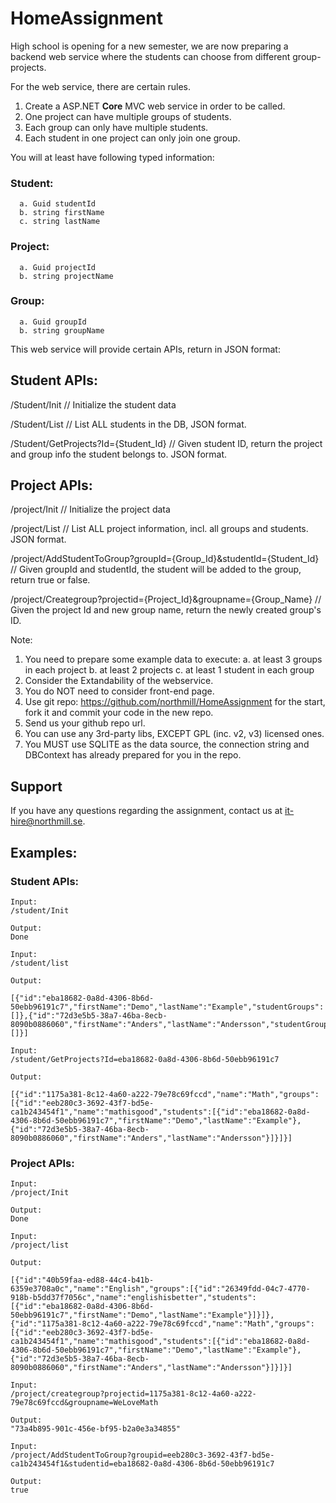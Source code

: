 # HomeAssignment
High school is opening for a new semester, we are now preparing a backend web service where the students can choose from different group-projects.

For the web service, there are certain rules.
1. Create a ASP.NET __Core__ MVC web service in order to be called.
3. One project can have multiple groups of students.
4. Each group can only have multiple students.
5. Each student in one project can only join one group.

You will at least have following typed information:
### Student:

      a. Guid studentId	  
      b. string firstName	  
      c. string lastName
	  
### Project:

      a. Guid projectId	  
      b. string projectName
	  
### Group:

      a. Guid groupId	  
      b. string groupName

This web service will provide certain APIs, return in JSON format:

## Student APIs:

/Student/Init  // Initialize the student data 

/Student/List  // List ALL students in the DB,  JSON format.

/Student/GetProjects?Id={Student_Id} // Given student ID, return the project and group info the student belongs to.  JSON format.



## Project APIs:

/project/Init // Initialize the project data

/project/List // List ALL project information, incl. all groups and students. JSON format.

/project/AddStudentToGroup?groupId={Group_Id}&studentId={Student_Id} // Given groupId and studentId, the student will be added to the group, return true or false.

/project/Creategroup?projectid={Project_Id}&groupname={Group_Name}   // Given the project Id and new group name, return the newly created group's ID.



Note:
1. You need to prepare some example data to execute:
      a. at least 3 groups in each project 
      b. at least 2 projects
      c. at least 1 student in each group
2. Consider the Extandability of the webservice.
3. You do NOT need to consider front-end page.
4. Use git repo: https://github.com/northmill/HomeAssignment for the start, fork it and commit your code in the new repo.
5. Send us your github repo url.
6. You can use any 3rd-party libs, EXCEPT GPL (inc. v2, v3) licensed ones.
7. You MUST use SQLITE as the data source, the connection string and DBContext has already prepared for you in the repo.

## Support

If you have any questions regarding the assignment, contact us at it-hire@northmill.se.

## Examples:

### Student APIs:
```
Input:
/student/Init

Output:
Done
 
Input:
/student/list

Output:

[{"id":"eba18682-0a8d-4306-8b6d-50ebb96191c7","firstName":"Demo","lastName":"Example","studentGroups":[]},{"id":"72d3e5b5-38a7-46ba-8ecb-8090b0886060","firstName":"Anders","lastName":"Andersson","studentGroups":[]}]
 
Input:
/student/GetProjects?Id=eba18682-0a8d-4306-8b6d-50ebb96191c7

Output:

[{"id":"1175a381-8c12-4a60-a222-79e78c69fccd","name":"Math","groups":[{"id":"eeb280c3-3692-43f7-bd5e-ca1b243454f1","name":"mathisgood","students":[{"id":"eba18682-0a8d-4306-8b6d-50ebb96191c7","firstName":"Demo","lastName":"Example"},{"id":"72d3e5b5-38a7-46ba-8ecb-8090b0886060","firstName":"Anders","lastName":"Andersson"}]}]}]
```


### Project APIs:

```
Input:
/project/Init

Output:
Done
 
Input:
/project/list

Output:

[{"id":"40b59faa-ed88-44c4-b41b-6359e3708a0c","name":"English","groups":[{"id":"26349fdd-04c7-4770-918b-b5dd37f7056c","name":"englishisbetter","students":[{"id":"eba18682-0a8d-4306-8b6d-50ebb96191c7","firstName":"Demo","lastName":"Example"}]}]},{"id":"1175a381-8c12-4a60-a222-79e78c69fccd","name":"Math","groups":[{"id":"eeb280c3-3692-43f7-bd5e-ca1b243454f1","name":"mathisgood","students":[{"id":"eba18682-0a8d-4306-8b6d-50ebb96191c7","firstName":"Demo","lastName":"Example"},{"id":"72d3e5b5-38a7-46ba-8ecb-8090b0886060","firstName":"Anders","lastName":"Andersson"}]}]}]
 
Input:
/project/creategroup?projectid=1175a381-8c12-4a60-a222-79e78c69fccd&groupname=WeLoveMath

Output:
"73a4b895-901c-456e-bf95-b2a0e3a34855"
 
Input:
/project/AddStudentToGroup?groupid=eeb280c3-3692-43f7-bd5e-ca1b243454f1&studentid=eba18682-0a8d-4306-8b6d-50ebb96191c7

Output:
true
```

